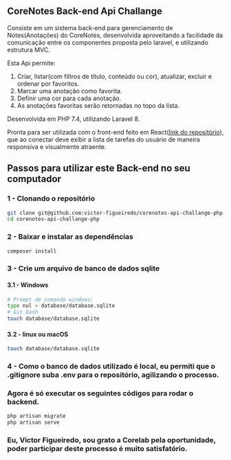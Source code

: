 ## CoreNotes Back-end Api Challange

Consiste em um sistema back-end para gerenciamento de Notes(Anotações) do CoreNotes, desenvolvida aproveitando a facilidade da comunicação entre os componentes proposta pelo laravel, e utilizando estrutura MVC.

Esta Api permite:
1. Criar, listar(com filtros de título, conteúdo ou cor), atualizar, excluir e ordenar por favoritos.
2. Marcar uma anotação como favorita.
3. Definir uma cor para cada anotação.
4. As anotações favoritas serão retornadas no topo da lista.

Desenvolvida em PHP 7.4, utilizando Laravel 8.

Pronta para ser utilizada com o front-end feito em React(<a href="https://github.com/victor-figueiredo/corenotes-web-challange-react">link do repositório</a>), que ao conectar deve exibir a lista de tarefas do usuário de maneira responsiva e visualmente atraente.

## Passos para utilizar este Back-end no seu computador
### 1 - Clonando o repositório
```bash
git clone git@github.com:victor-figueiredo/corenotes-api-challange-php.git
cd corenotes-api-challange-php
```

### 2 - Baixar e instalar as dependências
```bash
composer install
```

### 3 - Crie um arquivo de banco de dados sqlite
#### 3.1 - Windows
```bash
# Prompt de comando windows:
type nul > database/database.sqlite
# Git bash
touch database/database.sqlite
```
#### 3.2 - linux ou macOS
```bash
touch database/database.sqlite
```

### 4 - Como o banco de dados utilizado é local, eu permiti que o .gitignore suba .env para o repositório, agilizando o processo.
### Agora é só executar os seguintes códigos para rodar o backend.
```bash
php artisan migrate
php artisan serve
```

### Eu, Victor Figueiredo, sou grato a Corelab pela oportunidade, poder participar deste processo é muito satisfatório.
